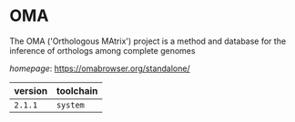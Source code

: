 # OMA

The OMA ('Orthologous MAtrix') project is a method and database for the inference   of orthologs among complete genomes

*homepage*: <https://omabrowser.org/standalone/>

version | toolchain
--------|----------
``2.1.1`` | ``system``
